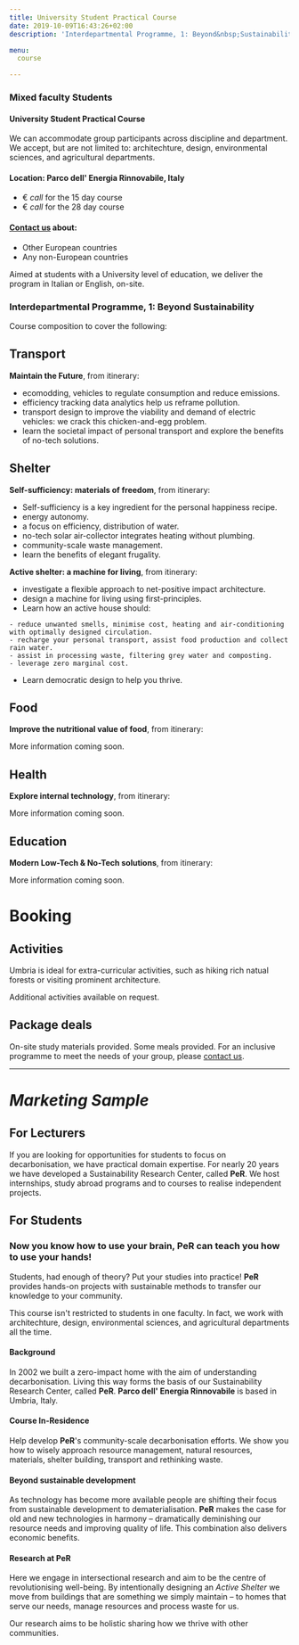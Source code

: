 ```yaml
---
title: University Student Practical Course
date: 2019-10-09T16:43:26+02:00
description: 'Interdepartmental Programme, 1: Beyond&nbsp;Sustainability'

menu:
  course

---
```

<!--**PeR** Sustainability Research Center-->

### Mixed faculty Students 
#### University Student Practical Course

We can accommodate group participants across discipline and department. We accept, but are not limited to: architechture, design, environmental sciences, and agricultural departments.

<!--Restricted to 15 participants, or less.-->

#### Location: **Parco dell' Energia Rinnovabile**, Italy

- € _call_<!--1,200--> for the 15 day course
- € _call_<!--1,800--> for the 28 day course

#### [Contact us](https://rvo.lt/contact/) about:

- Other European countries
- Any non-European countries

Aimed at students with a University level of education, we deliver the program in Italian or English, on-site. 

### Interdepartmental Programme, 1: Beyond&nbsp;Sustainability

Course composition to cover the following:

## Transport

**Maintain the Future**, from itinerary:

- ecomodding, vehicles to regulate consumption and reduce emissions. 
- efficiency tracking data analytics help us reframe pollution.
- transport design to improve the viability and demand of electric vehicles: we crack this chicken-and-egg problem.
- learn the societal impact of personal transport and explore the benefits of no-tech solutions.

## Shelter

**Self-sufficiency: materials of freedom**, from itinerary:

- Self-sufficiency is a key ingredient for the personal happiness recipe.
- energy autonomy.
- a focus on efficiency, distribution of water.
- no-tech solar air-collector integrates heating without plumbing.
- community-scale waste management.
- learn the benefits of elegant frugality.


**Active shelter: a machine for living**, from itinerary:

- investigate a flexible approach to net-positive impact architecture.
- design a machine for living using first-principles.
- Learn how an active house should:
<!--	- minimise waste and excess costs.-->
	- reduce unwanted smells, minimise cost, heating and air-conditioning with optimally designed circulation.
	- recharge your personal transport, assist food production and collect rain water.
	- assist in processing waste, filtering grey water and composting.
	- leverage zero marginal cost.
- Learn democratic design to help you thrive.

## Food

**Improve the nutritional value of food**, from itinerary:

More information coming soon.

## Health

**Explore internal technology**, from itinerary: 

More information coming soon.

## Education

**Modern Low-Tech & No-Tech solutions**, from itinerary:

More information coming soon.

# Booking

## Activities

Umbria is ideal for extra-curricular activities, such as hiking rich natual forests or visiting prominent architecture.

Additional activities available on request.

<!--Marketing:
This course isn't restricted to students in one faculty. In fact, we have shared our knowledge across architechture, design, environmental sciences, and agricultural departments.
-->

## Package deals

On-site study materials provided. Some meals provided. For an inclusive programme to meet the needs of your group, please [contact us](https://rvo.lt/contact/).

<hr/>

# _Marketing Sample_

## For Lecturers

If you are looking for opportunities for students to focus on decarbonisation, we have practical domain expertise. For nearly 20 years we have developed a Sustainability Research Center, called **PeR**. We host  internships, study abroad programs and to courses to realise independent projects.

## For Students

### Now you know how to use your brain, **PeR** can teach you how to use your hands!

Students, had enough of theory? Put your studies into practice! **PeR** provides hands-on projects with sustainable methods to transfer our knowledge to your community. 

This course isn't restricted to students in one faculty. In fact, we work with architechture, design, environmental sciences, and agricultural departments all the&nbsp;time.

#### Background
In 2002 we built a zero-impact home with the aim of understanding decarbonisation. Living this way forms the basis of our Sustainability Research Center, called **PeR**. **Parco dell' Energia Rinnovabile** is based in Umbria, Italy. 

#### Course In-Residence
Help develop **PeR**'s community-scale decarbonisation efforts. We show you how to wisely approach resource management, natural resources, materials, shelter building, transport and rethinking waste. 

#### Beyond sustainable development
As technology has become more available people are shifting their focus from sustainable development to dematerialisation. **PeR** makes the case for old and new technologies in harmony – dramatically deminishing our resource needs and improving quality of life. This combination also delivers economic benefits.

#### Research at **PeR**
Here we engage in intersectional research and aim to be the centre of revolutionising well-being. By intentionally designing an _Active&nbsp;Shelter_ we move from buildings that are something we simply maintain – to homes that serve our needs, manage resources and process waste for us.  

Our research aims to be holistic sharing how we thrive with other communities.